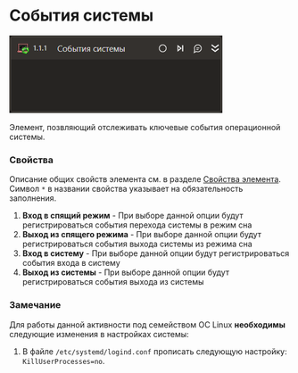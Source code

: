 # События системы

![](../../../../resources/activities/basic/desktop/events/system-events-trigger-base.png)

Элемент, позвляющий отслеживать ключевые события операционной системы.

### Свойства
Описание общих свойств элемента см. в разделе [Свойства элемента](https://docs.primo-rpa.ru/primo-rpa/primo-studio/process/elements#svoistva-elementa).\
Символ `*` в названии свойства указывает на обязательность заполнения.

1. **Вход в спящий режим** - При выборе данной опции будут регистрироваться события перехода системы в режим сна
1. **Выход из спящего режима** - При выборе данной опции будут регистрироваться события выхода системы из режима сна
1. **Вход в систему** - При выборе данной опции будут регистрироваться события входа в систему
1. **Выход из системы** - При выборе данной опции будут регистрироваться события выхода из системы

### Замечание
Для работы данной активности под семейством ОС Linux **необходимы** следующие изменения в настройках системы:
1. В файле `/etc/systemd/logind.conf` прописать следующую настройку: `KillUserProcesses=no`.
